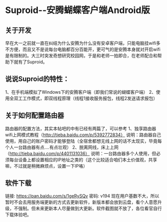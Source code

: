 #	Suproid--安腾蝴蝶客户端Android版
##	关于开发
早在大一之前就一直在纠结为什么安腾为什么没有安卓客户端，只能电脑挂wifi多不方便，而且又不是说每台电脑都百分百能开，更可气的是安腾本身就对开启wifi是有限制的。大三时突发奇想研究校园网，于是和老师一拍即合，在老师配合和帮助下就有了Suproid。
##	说说Suproid的特性：
1、在手机端模拟了Windows下的安腾客户端（即我们常说的蝴蝶客户端）
2、使用全双工工作模式，即双线程原理（线程1接收服务报包，线程2发送请求报包）
##	关于如何配置路由器
路由器的配置方法，其实本帖吧的中有已经有两篇了，可以参考
1、独享路由器wifi上网模式教程（http://tieba.baidu.com/p/5392772834）
说明：路由器自己使用，用自己的账户密码才能够登陆（全宿舍都想无线上网的话不太现实，毕竟每个人一台路由器有点....有点壮观）
2、脱离网线，床上上网（http://tieba.baidu.com/p/4401131036）
说明：一台路由器多个人使用，但必须每台设备上都设置相应的IP地址之类的（这个比较适合咱们本土价值观，共享嘛，不过就是稍微麻烦点，设置一下IP咯）
## 软件下载
链接: https://pan.baidu.com/s/1geRySQv
密码: v194
现在用户基数不大，所以暂时不会去用服务端更新的方式去更新软件，新版本都会放到云盘，看个人意愿升级，不强制。但未来更新本人尽量做到大更新。软件截图就不放了，各位看官自行下载体验吧。
